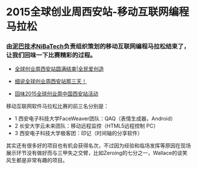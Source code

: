 # 2015全球创业周西安站-移动互联网编程马拉松

### 由[泥巴技术NiBaTech](http://139.129.17.21/)负责组织策划的移动互联网编程马拉松结束了，让我们回味一下比赛精彩的过程。


* [全球创业周西安站圆满结束|全民爱创造](http://mp.weixin.qq.com/s?__biz=MzA4MzY0NTcyMw==&mid=400746867&idx=2&sn=4d6c903671806fdf82d184d5bfacb26a&scene=1&srcid=1125eoEAt3aHXwUq7yaw7V1a&key=ff7411024a07f3eba96dfb5f596e414e17752e2c3845547f10cad71fc891fff6f0223d63d7b4eb443f1a9579e4735a64&ascene=0&uin=MjA2MjQ0NQ%3D%3D&devicetype=iMac+MacBookPro11%2C2+OSX+OSX+10.11.1+build(15B42)&version=11020201&pass_ticket=fyEX6Tj1wrN45grd1wrclKPgShaPFViEwTvfuqJm%2F5o%3D)

* [细说全球创业周西安站那三天！](http://mp.weixin.qq.com/s?__biz=MzI4MDA1NjkwNQ==&mid=400479541&idx=1&sn=85b1116521bd94c206dd8c28f7aab325&scene=1&srcid=1123OfhGfvJYofRAwSAiYG8X&key=ff7411024a07f3eb251f5665ee04e65b8dcc33b4f6245c30850a8f79bebad6ac4a9fe8e212f291ccdecf4ace35ecea5c&ascene=0&uin=MjA2MjQ0NQ%3D%3D&devicetype=iMac+MacBookPro11%2C2+OSX+OSX+10.11.1+build(15B42)&version=11020201&pass_ticket=fyEX6Tj1wrN45grd1wrclKPgShaPFViEwTvfuqJm%2F5o%3D)

* [回味2015全球创业周中国西安站活动](http://mp.weixin.qq.com/s?__biz=MzA3MDgxMzExNA==&mid=400864705&idx=1&sn=c9c127ff25d1969c5c3c95616d38504a&scene=1&srcid=1130TkqgViJLkMhFj7sJpuRw&key=ff7411024a07f3ebb63c071aea5f4158a41153fe9d838ca4283128934291bd55b1ca7ae264c37d5a693547c8e4a9a88b&ascene=0&uin=MjA2MjQ0NQ%3D%3D&devicetype=iMac+MacBookPro11%2C2+OSX+OSX+10.11.1+build(15B42)&version=11020201&pass_ticket=fyEX6Tj1wrN45grd1wrclKPgShaPFViEwTvfuqJm%2F5o%3D)

移动互联网软件马拉松比赛的前三名分别是：
* 1 西安电子科技大学FaceWeaver团队：QAQ（表情生成器，Android）
* 2 长安大学云未来团队：移动远程监控（HTML5远程控制 PC）
* 3 西安电子科技大学极客团：印记（时间轴的分享软件）

其实还有很多好的项目也有机会获得名次，不过因为经验和临场发挥等原因在现场展示环节没有做好而与三甲失之交臂，比如Zeroing的七分之一，Wallace的谈笑风生都是非常有趣的项目。
